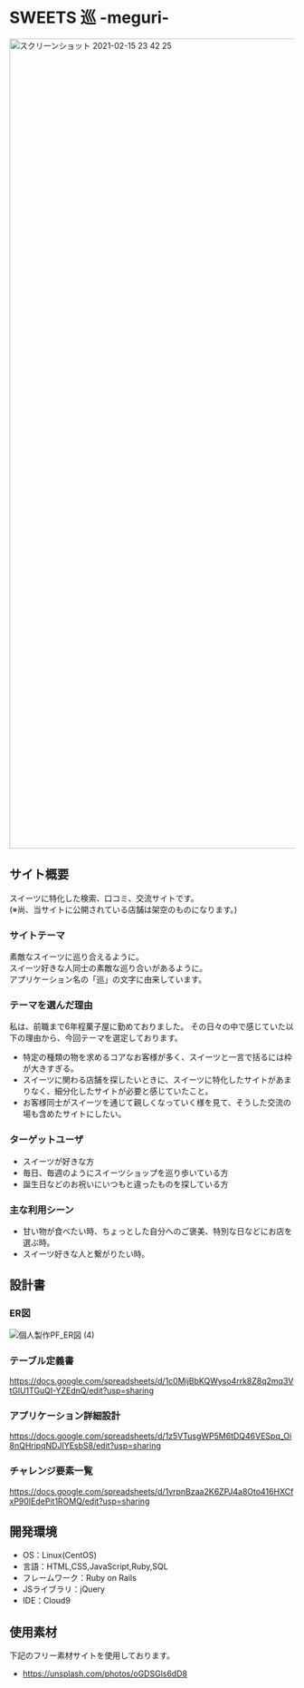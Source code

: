 # SWEETS 巡 -meguri-
<img width="1428" alt="スクリーンショット 2021-02-15 23 42 25" src="https://user-images.githubusercontent.com/73394977/107960470-057b6200-6fe8-11eb-8f29-3990044e4925.png">

## サイト概要
スイーツに特化した検索、口コミ、交流サイトです。<br>
(※尚、当サイトに公開されている店舗は架空のものになります。)

### サイトテーマ
素敵なスイーツに巡り合えるように。<br>
スイーツ好きな人同士の素敵な巡り合いがあるように。<br>
アプリケーション名の「巡」の文字に由来しています。

### テーマを選んだ理由
私は、前職まで6年程菓子屋に勤めておりました。
その日々の中で感じていた以下の理由から、今回テーマを選定しております。
- 特定の種類の物を求めるコアなお客様が多く、スイーツと一言で括るには枠が大きすぎる。
- スイーツに関わる店舗を探したいときに、スイーツに特化したサイトがあまりなく、細分化したサイトが必要と感じていたこと。
- お客様同士がスイーツを通じて親しくなっていく様を見て、そうした交流の場も含めたサイトにしたい。

### ターゲットユーザ
- スイーツが好きな方
- 毎日、毎週のようにスイーツショップを巡り歩いている方
- 誕生日などのお祝いにいつもと違ったものを探している方

### 主な利用シーン
- 甘い物が食べたい時、ちょっとした自分へのご褒美、特別な日などにお店を選ぶ時。
- スイーツ好きな人と繋がりたい時。

## 設計書
### ER図
![個人製作PF_ER図 (4)](https://user-images.githubusercontent.com/73394977/108964719-2f571780-76bf-11eb-977a-5b87bf1f9644.png)

### テーブル定義書
https://docs.google.com/spreadsheets/d/1c0MijBbKQWyso4rrk8Z8q2mq3VtGlU1TGuQI-YZEdnQ/edit?usp=sharing

### アプリケーション詳細設計
https://docs.google.com/spreadsheets/d/1z5VTusgWP5M6tDQ46VESpq_Oi8nQHripqNDJIYEsbS8/edit?usp=sharing

### チャレンジ要素一覧
https://docs.google.com/spreadsheets/d/1vrpnBzaa2K6ZPJ4a8Oto416HXCfxP90IEdePit1ROMQ/edit?usp=sharing

## 開発環境
- OS：Linux(CentOS)
- 言語：HTML,CSS,JavaScript,Ruby,SQL
- フレームワーク：Ruby on Rails
- JSライブラリ：jQuery
- IDE：Cloud9

## 使用素材
下記のフリー素材サイトを使用しております。
- https://unsplash.com/photos/oGDSGls6dD8
